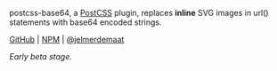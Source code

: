 postcss-base64, a [PostCSS](https://github.com/postcss/postcss/) plugin, replaces **inline** SVG images in url() statements with base64 encoded strings.

[GitHub](https://github.com/jelmerdemaat/postcss-base64) | [NPM](https://www.npmjs.com/package/postcss-base64) | [@jelmerdemaat](https://twitter.com/jelmerdemaat)

*Early beta stage.*

